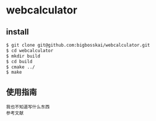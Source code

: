 # webcalculator
## install
```bash
$ git clone git@github.com:bigbosskai/webcalculator.git
$ cd webcalculator
$ mkdir build
$ cd build
$ cmake ../
$ make
```
## 使用指南
```
我也不知道写什么东西
参考文献
```
